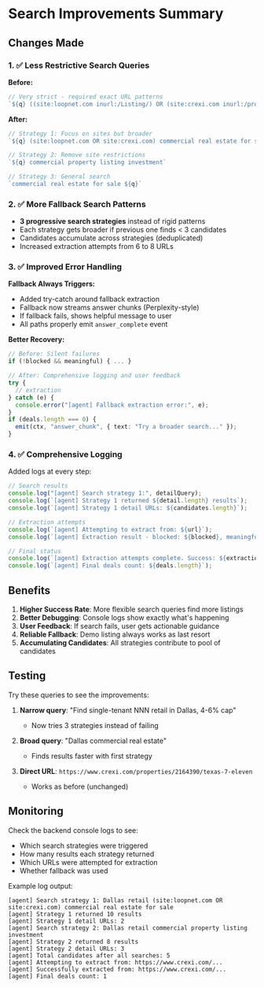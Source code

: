 # Search Improvements Summary

## Changes Made

### 1. ✅ Less Restrictive Search Queries

**Before:**
```typescript
// Very strict - required exact URL patterns
`${q} ((site:loopnet.com inurl:/Listing/) OR (site:crexi.com inurl:/property/) ...)`
```

**After:**
```typescript
// Strategy 1: Focus on sites but broader
`${q} (site:loopnet.com OR site:crexi.com) commercial real estate for sale`

// Strategy 2: Remove site restrictions
`${q} commercial property listing investment`

// Strategy 3: General search
`commercial real estate for sale ${q}`
```

### 2. ✅ More Fallback Search Patterns

- **3 progressive search strategies** instead of rigid patterns
- Each strategy gets broader if previous one finds < 3 candidates
- Candidates accumulate across strategies (deduplicated)
- Increased extraction attempts from 6 to 8 URLs

### 3. ✅ Improved Error Handling

**Fallback Always Triggers:**
- Added try-catch around fallback extraction
- Fallback now streams answer chunks (Perplexity-style)
- If fallback fails, shows helpful message to user
- All paths properly emit `answer_complete` event

**Better Recovery:**
```typescript
// Before: Silent failures
if (!blocked && meaningful) { ... }

// After: Comprehensive logging and user feedback
try {
  // extraction
} catch (e) {
  console.error("[agent] Fallback extraction error:", e);
}
if (deals.length === 0) {
  emit(ctx, "answer_chunk", { text: "Try a broader search..." });
}
```

### 4. ✅ Comprehensive Logging

Added logs at every step:

```typescript
// Search results
console.log("[agent] Search strategy 1:", detailQuery);
console.log(`[agent] Strategy 1 returned ${detail.length} results`);
console.log(`[agent] Strategy 1 detail URLs: ${candidates.length}`);

// Extraction attempts
console.log(`[agent] Attempting to extract from: ${url}`);
console.log(`[agent] Extraction result - blocked: ${blocked}, meaningful: ${meaningful}`);

// Final status
console.log(`[agent] Extraction attempts complete. Success: ${extractionSucceeded}`);
console.log(`[agent] Final deals count: ${deals.length}`);
```

## Benefits

1. **Higher Success Rate**: More flexible search queries find more listings
2. **Better Debugging**: Console logs show exactly what's happening
3. **User Feedback**: If search fails, user gets actionable guidance
4. **Reliable Fallback**: Demo listing always works as last resort
5. **Accumulating Candidates**: All strategies contribute to pool of candidates

## Testing

Try these queries to see the improvements:

1. **Narrow query**: "Find single-tenant NNN retail in Dallas, 4-6% cap"
   - Now tries 3 strategies instead of failing
   
2. **Broad query**: "Dallas commercial real estate"
   - Finds results faster with first strategy
   
3. **Direct URL**: `https://www.crexi.com/properties/2164390/texas-7-eleven`
   - Works as before (unchanged)

## Monitoring

Check the backend console logs to see:
- Which search strategies were triggered
- How many results each strategy returned
- Which URLs were attempted for extraction
- Whether fallback was used

Example log output:
```
[agent] Search strategy 1: Dallas retail (site:loopnet.com OR site:crexi.com) commercial real estate for sale
[agent] Strategy 1 returned 10 results
[agent] Strategy 1 detail URLs: 2
[agent] Search strategy 2: Dallas retail commercial property listing investment
[agent] Strategy 2 returned 8 results
[agent] Strategy 2 detail URLs: 3
[agent] Total candidates after all searches: 5
[agent] Attempting to extract from: https://www.crexi.com/...
[agent] Successfully extracted from: https://www.crexi.com/...
[agent] Final deals count: 1
```
